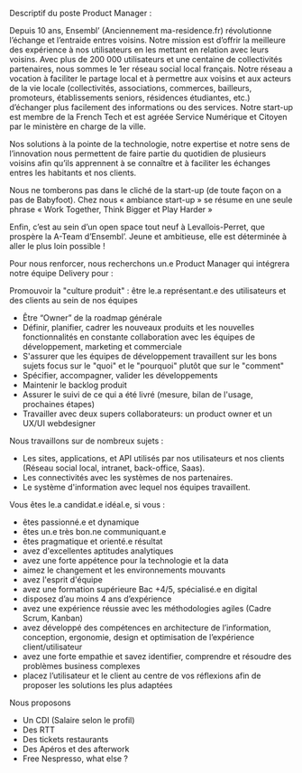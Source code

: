 Descriptif du poste Product Manager :
 
Depuis 10 ans, Ensembl’ (Anciennement ma-residence.fr)  révolutionne l’échange et l’entraide entres voisins. Notre mission est d’offrir la meilleure des expérience à nos utilisateurs en les mettant en relation avec leurs voisins. Avec plus de 200 000 utilisateurs et une centaine de collectivités partenaires, nous sommes​ le 1er réseau social local français. Notre réseau a  vocation à faciliter le partage local et à permettre aux voisins et aux acteurs de la vie locale (collectivités, associations, commerces, bailleurs, promoteurs, établissements seniors, résidences étudiantes, etc.) d’échanger plus facilement des informations ou des services. Notre start-up est membre de la French Tech et est agréée Service Numérique et Citoyen par le ministère en charge de la ville.
 
Nos solutions à la pointe de la technologie, notre expertise et notre sens de l’innovation nous permettent de faire partie du quotidien de plusieurs voisins afin qu’ils apprennent à se connaître et à faciliter les échanges entres les habitants et nos clients.
 
Nous ne tomberons pas dans le cliché de la start-up (de toute façon on a pas de Babyfoot). Chez nous « ambiance start-up » se résume en une seule phrase « Work Together, Think Bigger et Play Harder »
 
Enfin, c’est au sein d’un open space tout neuf à Levallois-Perret, que prospère la A-Team d’Ensembl’. Jeune et ambitieuse, elle est déterminée à aller le plus loin possible !
 
Pour nous renforcer, nous recherchons un.e Product Manager qui intégrera notre équipe Delivery pour :
 
Promouvoir la "culture produit" : être le.a représentant.e des utilisateurs et des clients au sein de nos équipes
* Être “Owner” de la roadmap générale
* Définir, planifier, cadrer les nouveaux produits et les nouvelles fonctionnalités en constante collaboration avec les équipes de développement, marketing et commerciale
* S'assurer que les équipes de développement travaillent sur les bons sujets focus sur le "quoi" et le "pourquoi" plutôt que sur le "comment"
* Spécifier, accompagner, valider les développements
* Maintenir le backlog produit
* Assurer le suivi de ce qui a été livré (mesure, bilan de l'usage, prochaines étapes)
* Travailler avec deux supers collaborateurs: un product owner et un UX/UI webdesigner
 
Nous travaillons sur de nombreux sujets :
* Les sites, applications, et API utilisés par nos utilisateurs et nos clients (Réseau social local, intranet, back-office, Saas).
* Les connectivités avec les systèmes de nos partenaires.
* Le système d'information avec lequel nos équipes travaillent.
 
Vous êtes le.a candidat.e idéal.e, si vous :
* êtes passionné.e et dynamique
* êtes un.e très bon.ne communiquant.e
* êtes pragmatique et orienté.e résultat
* avez d'excellentes aptitudes analytiques
* avez une forte appétence pour la technologie et la data
* aimez le changement et les environnements mouvants
* avez l'esprit d'équipe
* avez une formation supérieure Bac +4/5, spécialisé.e en digital
* disposez d’au moins 4 ans d’expérience
* avez une expérience réussie avec les méthodologies agiles (Cadre Scrum, Kanban)
* avez développé des compétences en architecture de l’information, conception, ergonomie, design et optimisation de l’expérience client/utilisateur
* avez une forte empathie et savez identifier,  comprendre et résoudre des problèmes business complexes
* placez l’utilisateur et le client au centre de vos réflexions afin de proposer les solutions les plus adaptées

Nous proposons
 
* Un CDI (Salaire selon le profil)
* Des RTT
* Des tickets restaurants
* Des Apéros et des afterwork
* Free Nespresso, what else ?
